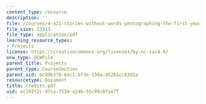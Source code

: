 ```yaml
---
content_type: resource
description: ''
file: /courses/4-a21-stories-without-words-photographing-the-first-year-fall-2006/ec192f2cd7ca7534a24b55c99c0fae7f_credits.pdf
file_size: 22313
file_type: application/pdf
learning_resource_types:
- Projects
license: https://creativecommons.org/licenses/by-nc-sa/4.0/
ocw_type: OCWFile
parent_title: Projects
parent_type: CourseSection
parent_uid: 0c89b370-6ac1-bf3e-136a-d52b1cc83d1a
resourcetype: Document
title: credits.pdf
uid: ec192f2c-d7ca-7534-a24b-55c99c0fae7f
---
```

